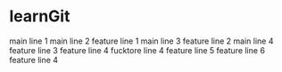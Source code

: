 # learnGit
main line 1
main line 2
feature line 1
main line 3
feature line 2
main line 4
feature line 3
feature line 4
fucktore line 4
feature line 5
feature line 6
feature line 4
